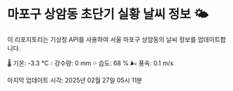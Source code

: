 
# 마포구 상암동 초단기 실황 날씨 정보 🌤️

이 리포지토리는 기상청 API를 사용하여 서울 마포구 상암동의 날씨 정보를 업데이트합니다. 

🌡️ 기온: -3.3 ℃
💧 강수량: 0 mm
💦 습도: 68 %
🌬️ 풍속: 0.1 m/s

마지막 업데이트 시각: 2025년 02월 27일 05시 11분    
